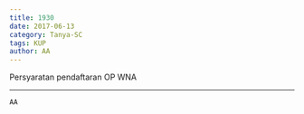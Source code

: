 ```yaml
---
title: 1930
date: 2017-06-13
category: Tanya-SC
tags: KUP
author: AA
---
```


Persyaratan pendaftaran OP WNA

---



`AA`
